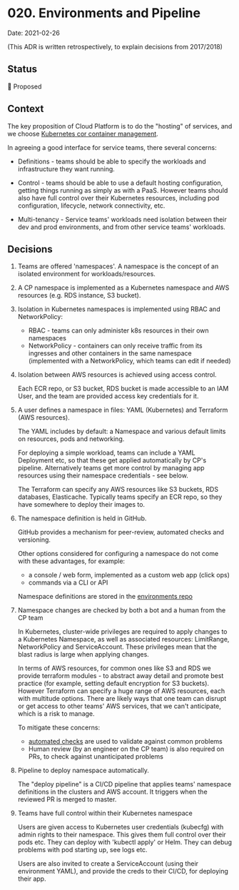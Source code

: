 # 020. Environments and Pipeline

Date: 2021-02-26

(This ADR is written retrospectively, to explain decisions from 2017/2018)

## Status

🤔 Proposed

## Context

The key proposition of Cloud Platform is to do the "hosting" of services, and we choose [Kubernetes cor container management](004-use-kubernetes-for-container-management.md).

In agreeing a good interface for service teams, there several concerns:

* Definitions - teams should be able to specify the workloads and infrastructure they want running.

* Control - teams should be able to use a default hosting configuration, getting things running as simply as with a PaaS. However teams should also have full control over their Kubernetes resources, including pod configuration, lifecycle, network connectivity, etc.

* Multi-tenancy - Service teams' workloads need isolation between their dev and prod environments, and from other service teams' workloads.

## Decisions

1. Teams are offered 'namespaces'. A namespace is the concept of an isolated environment for workloads/resources.

2. A CP namespace is implemented as a Kubernetes namespace and AWS resources (e.g. RDS instance, S3 bucket).

3. Isolation in Kubernetes namespaces is implemented using RBAC and NetworkPolicy:

    * RBAC - teams can only administer k8s resources in their own namespaces
    * NetworkPolicy - containers can only receive traffic from its ingresses and other containers in the same namespace (implemented with a NetworkPolicy, which teams can edit if needed)

4. Isolation between AWS resources is achieved using access control.

    Each ECR repo, or S3 bucket, RDS bucket is made accessible to an IAM User, and the team are provided access key credentials for it.

5. A user defines a namespace in files: YAML (Kubernetes) and Terraform (AWS resources).

    The YAML includes by default: a Namespace and various default limits on resources, pods and networking.

    For deploying a simple workload, teams can include a YAML Deployment etc, so that these get applied automatically by CP's pipeline. Alternatively teams get more control by managing app resources using their namespace credentials - see below.

    The Terraform can specify any AWS resources like S3 buckets, RDS databases, Elasticache. Typically teams specify an ECR repo, so they have somewhere to deploy their images to.

6. The namespace definition is held in GitHub.

    GitHub provides a mechanism for peer-review, automated checks and versioning.

    Other options considered for configuring a namespace do not come with these advantages, for example:
    * a console / web form, implemented as a custom web app (click ops)
    * commands via a CLI or API

    Namespace definitions are stored in the [environments repo](https://github.com/ministryofjustice/cloud-platform-environments)

7. Namespace changes are checked by both a bot and a human from the CP team

    In Kubernetes, cluster-wide privileges are required to apply changes to a Kubernetes Namespace, as well as associated resources: LimitRange, NetworkPolicy and ServiceAccount. These privileges mean that the blast radius is large when applying changes.

    In terms of AWS resources, for common ones like S3 and RDS we provide terraform modules - to abstract away detail and promote best practice (for example, setting default encryption for S3 buckets). However Terraform can specify a huge range of AWS resources, each with multitude options. There are likely ways that one team can disrupt or get access to other teams' AWS services, that we can't anticipate, which is a risk to manage.

    To mitigate these concerns:
    * [automated checks](https://github.com/ministryofjustice/cloud-platform-environments/tree/main/.github/workflows) are used to validate against common problems
    * Human review (by an engineer on the CP team) is also required on PRs, to check against unanticipated problems

8. Pipeline to deploy namespace automatically.

    The "deploy pipeline" is a CI/CD pipeline that applies teams' namespace definitions in the clusters and AWS account. It triggers when the reviewed PR is merged to master.

9. Teams have full control within their Kubernetes namespace

    Users are given access to Kubernetes user credentials (kubecfg) with admin rights to their namespace. This gives them full control over their pods etc. They can deploy with 'kubectl apply' or Helm. They can debug problems with pod starting up, see logs etc.

    Users are also invited to create a ServiceAccount (using their environment YAML), and provide the creds to their CI/CD, for deploying their app.
